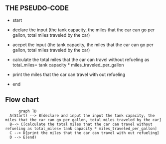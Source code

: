 ## THE PSEUDO-CODE

* start
  
* declare the  input (the tank capacity, the miles that the car can go per gallon, total miles traveled by the car)
  
* accpet the input (the tank capacity, the miles that the car can go per gallon, total miles traveled by the car)
  
* calculate the total miles that the car can travel without refueling as total_miles= tank capacity * miles_traveled_per_gallon
   
* print the miles that the car can travel with out refueling

* end

## Flow chart 

  ``` mermaid
        graph TD
    A(Start) --> B[declare and input the input the tank capacity, the miles that the car can go per gallon, total miles traveled by the car]
    B--> C[calculate the total miles that the car can travel without refueling as total_miles= tank capacity * miles_traveled_per_gallon]
    C --> D[print the miles that the car can travel with out refueling]
    D --> E(end)
